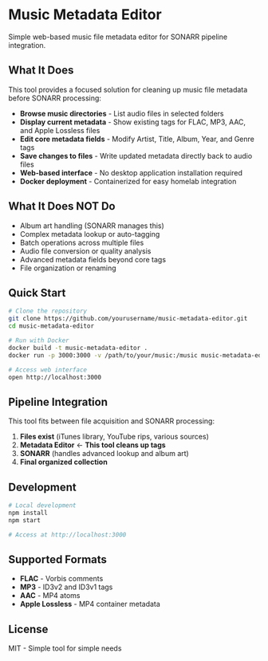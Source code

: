 # Music Metadata Editor

Simple web-based music file metadata editor for SONARR pipeline integration.

## What It Does

This tool provides a focused solution for cleaning up music file metadata before SONARR processing:

- **Browse music directories** - List audio files in selected folders
- **Display current metadata** - Show existing tags for FLAC, MP3, AAC, and Apple Lossless files
- **Edit core metadata fields** - Modify Artist, Title, Album, Year, and Genre tags
- **Save changes to files** - Write updated metadata directly back to audio files
- **Web-based interface** - No desktop application installation required
- **Docker deployment** - Containerized for easy homelab integration

## What It Does NOT Do

- Album art handling (SONARR manages this)
- Complex metadata lookup or auto-tagging
- Batch operations across multiple files
- Audio file conversion or quality analysis
- Advanced metadata fields beyond core tags
- File organization or renaming

## Quick Start

```bash
# Clone the repository
git clone https://github.com/yourusername/music-metadata-editor.git
cd music-metadata-editor

# Run with Docker
docker build -t music-metadata-editor .
docker run -p 3000:3000 -v /path/to/your/music:/music music-metadata-editor

# Access web interface
open http://localhost:3000
```

## Pipeline Integration

This tool fits between file acquisition and SONARR processing:

1. **Files exist** (iTunes library, YouTube rips, various sources)
2. **Metadata Editor** ← **This tool cleans up tags**
3. **SONARR** (handles advanced lookup and album art)
4. **Final organized collection**

## Development

```bash
# Local development
npm install
npm start

# Access at http://localhost:3000
```

## Supported Formats

- **FLAC** - Vorbis comments
- **MP3** - ID3v2 and ID3v1 tags
- **AAC** - MP4 atoms
- **Apple Lossless** - MP4 container metadata

## License

MIT - Simple tool for simple needs
